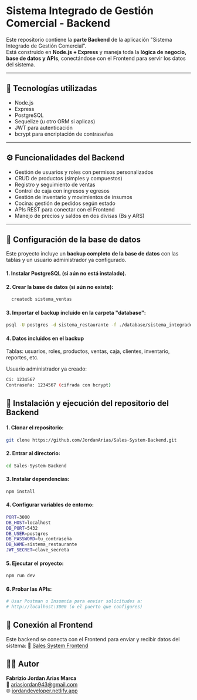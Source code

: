 # Sistema Integrado de Gestión Comercial - Backend

Este repositorio contiene la **parte Backend** de la aplicación "Sistema Integrado de Gestión Comercial".  
Está construido en **Node.js + Express** y maneja toda la **lógica de negocio, base de datos y APIs**, conectándose con el Frontend para servir los datos del sistema.

---

## 🚀 Tecnologías utilizadas

- Node.js  
- Express  
- PostgreSQL  
- Sequelize (u otro ORM si aplicas)  
- JWT para autenticación  
- bcrypt para encriptación de contraseñas  

---

## ⚙️ Funcionalidades del Backend

- Gestión de usuarios y roles con permisos personalizados  
- CRUD de productos (simples y compuestos)  
- Registro y seguimiento de ventas  
- Control de caja con ingresos y egresos  
- Gestión de inventario y movimientos de insumos  
- Cocina: gestión de pedidos según estado  
- APIs REST para conectar con el Frontend  
- Manejo de precios y saldos en dos divisas (Bs y ARS)  

---
## 🧩 Configuración de la base de datos
Este proyecto incluye un **backup completo de la base de datos** con las tablas y un usuario administrador ya configurado.
#### 1. Instalar PostgreSQL (si aún no está instalado).
#### 2. Crear la base de datos (si aún no existe):
```bash
  createdb sistema_ventas
```
#### 3. Importar el backup incluido en la carpeta "database":
```bash
psql -U postgres -d sistema_restaurante -f ./database/sistema_integrado_backup.sql
```
#### 4. Datos incluidos en el backup
Tablas: usuarios, roles, productos, ventas, caja, clientes, inventario, reportes, etc.

Usuario administrador ya creado:
```bash
Ci: 1234567
Contraseña: 1234567 (cifrada con bcrypt)
```

## 🧰 Instalación y ejecución del repositorio del Backend
#### 1. Clonar el repositorio:
```bash
git clone https://github.com/JordanArias/Sales-System-Backend.git
```
#### 2. Entrar al directorio:
```bash
cd Sales-System-Backend
```
#### 3. Instalar dependencias:
```bash
npm install
```
#### 4. Configurar variables de entorno:
```bash
PORT=3000
DB_HOST=localhost
DB_PORT=5432
DB_USER=postgres
DB_PASSWORD=tu_contraseña
DB_NAME=sistema_restaurante
JWT_SECRET=clave_secreta
```
#### 5. Ejecutar el proyecto:
```bash
npm run dev
```
#### 6. Probar las APIs:
```bash
# Usar Postman o Insomnia para enviar solicitudes a:
# http://localhost:3000 (o el puerto que configures)
```
## 📂 Conexión al Frontend
Este backend se conecta con el Frontend para enviar y recibir datos del sistema:
🔗 [Sales System Frontend](https://github.com/JordanArias/Sales-System-Frontend) 
## 👨‍💻 Autor
**Fabrizio Jordan Arias Marca**  
📧 ariasjordan943@gmail.com  
🌐 [jordandeveloper.netlify.app](https://jordandeveloper.netlify.app)
